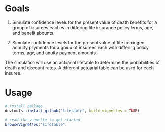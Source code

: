 # Goals

1. Simulate confidence levels for the present value of death benefits for a group of insurees each with differing life insurance policy terms, age, and benefit abounts.

2. Simulate confidence levels for the present value of life contingent annuity payments for a group of insurees each with differing policy terms, age, and anuity payment amounts.   

The simulation will use an actuarial lifetable to determine the probabilities of death and discount rates.  A different actuarial table can be used for each insuree.

# Usage

```R
# install package
devtools::install_github("lifetable", build_vignettes = TRUE)

# read the vignette to get started
browseVignettes("lifetable")
```
